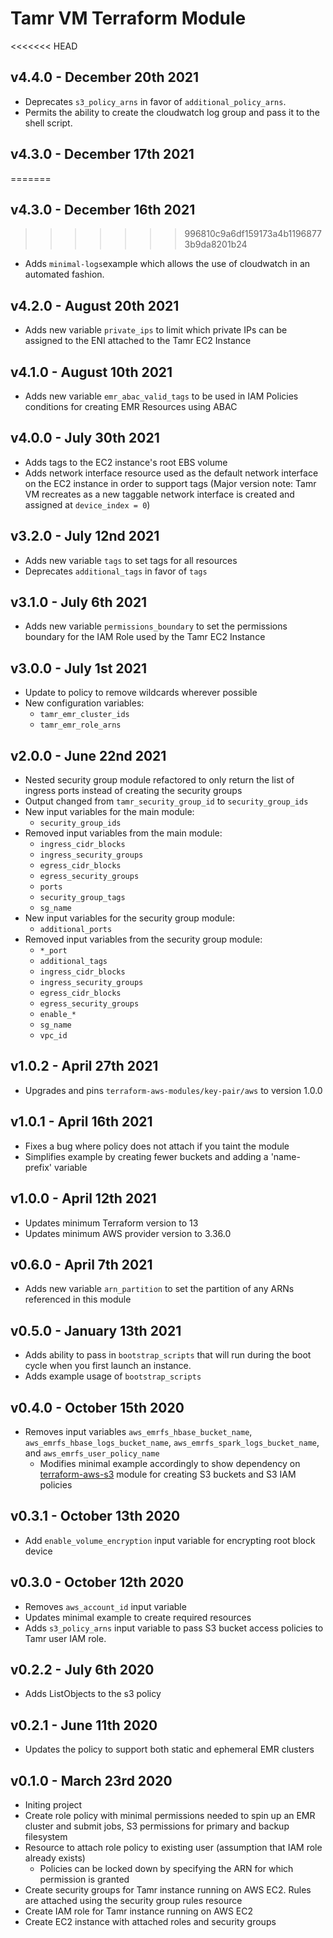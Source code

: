 # Tamr VM Terraform Module

<<<<<<< HEAD

## v4.4.0 - December 20th 2021
* Deprecates `s3_policy_arns` in favor of `additional_policy_arns`.
* Permits the ability to create the cloudwatch log group and pass it to the shell script.

## v4.3.0 - December 17th 2021
=======
## v4.3.0 - December 16th 2021
>>>>>>> 996810c9a6df159173a4b11968773b9da8201b24
* Adds `minimal-logs`example which allows the use of cloudwatch in an automated fashion.

## v4.2.0 - August 20th 2021
* Adds new variable `private_ips` to limit which private IPs can be assigned to the ENI attached to the Tamr EC2 Instance

## v4.1.0 - August 10th 2021
* Adds new variable `emr_abac_valid_tags` to be used in IAM Policies conditions for creating EMR Resources using ABAC

## v4.0.0 - July 30th 2021
* Adds tags to the EC2 instance's root EBS volume
* Adds network interface resource used as the default network interface on the EC2 instance in order to support tags
  (Major version note: Tamr VM recreates as a new taggable network interface is created and assigned at `device_index = 0`)

## v3.2.0 - July 12nd 2021
* Adds new variable `tags` to set tags for all resources
* Deprecates `additional_tags` in favor of `tags`

## v3.1.0 - July 6th 2021
*  Adds new variable `permissions_boundary` to set the permissions boundary for the IAM Role used by the Tamr EC2 Instance

## v3.0.0 - July 1st 2021
* Update to policy to remove wildcards wherever possible
* New configuration variables:
  * `tamr_emr_cluster_ids`
  * `tamr_emr_role_arns`

## v2.0.0 - June 22nd 2021
* Nested security group module refactored to only return the list of ingress ports instead of creating the security groups
* Output changed from `tamr_security_group_id` to `security_group_ids`
* New input variables for the main module:
  * `security_group_ids`
* Removed input variables from the main module:
  * `ingress_cidr_blocks`
  * `ingress_security_groups`
  * `egress_cidr_blocks`
  * `egress_security_groups`
  * `ports`
  * `security_group_tags`
  * `sg_name`
* New input variables for the security group module:
  * `additional_ports`
* Removed input variables from the security group module:
  * `*_port`
  * `additional_tags`
  * `ingress_cidr_blocks`
  * `ingress_security_groups`
  * `egress_cidr_blocks`
  * `egress_security_groups`
  * `enable_*`
  * `sg_name`
  * `vpc_id`

## v1.0.2 - April 27th 2021
* Upgrades and pins `terraform-aws-modules/key-pair/aws` to version 1.0.0

## v1.0.1 - April 16th 2021
* Fixes a bug where policy does not attach if you taint the module
* Simplifies example by creating fewer buckets and adding a 'name-prefix' variable

## v1.0.0 - April 12th 2021
* Updates minimum Terraform version to 13
* Updates minimum AWS provider version to 3.36.0

## v0.6.0 - April 7th 2021
*  Adds new variable `arn_partition` to set the partition of any ARNs referenced in this module

## v0.5.0 - January 13th 2021
* Adds ability to pass in `bootstrap_scripts` that will run during the boot cycle when you first launch an instance.
* Adds example usage of `bootstrap_scripts`

## v0.4.0 - October 15th 2020
* Removes input variables `aws_emrfs_hbase_bucket_name`, `aws_emrfs_hbase_logs_bucket_name`, `aws_emrfs_spark_logs_bucket_name`, and `aws_emrfs_user_policy_name`
  * Modifies minimal example accordingly to show dependency on [terraform-aws-s3](https://github.com/Datatamer/terraform-aws-s3) module for creating S3 buckets and S3 IAM policies

## v0.3.1 - October 13th 2020
* Add `enable_volume_encryption` input variable for encrypting root block device

## v0.3.0 - October 12th 2020
* Removes `aws_account_id` input variable
* Updates minimal example to create required resources
* Adds `s3_policy_arns` input variable to pass S3 bucket access policies to Tamr user IAM role.

## v0.2.2 - July 6th 2020
* Adds ListObjects to the s3 policy

## v0.2.1 - June 11th 2020
* Updates the policy to support both static and ephemeral EMR clusters

## v0.1.0 - March 23rd 2020
* Initing project
* Create role policy with minimal permissions needed to spin up an EMR cluster and submit jobs, S3 permissions for primary and backup filesystem
* Resource to attach role policy to existing user (assumption that IAM role already exists)
  * Policies can be locked down by specifying the ARN for which permission is granted
* Create security groups for Tamr instance running on AWS EC2. Rules are attached using the security group rules resource
* Create IAM role for Tamr instance running on AWS EC2
* Create EC2 instance with attached roles and security groups
